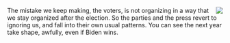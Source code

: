 <img src="http://scripting.com/images/2020/03/24/mirror.png" border="0" align="right">The mistake we keep making, the voters, is not organizing in a way that we stay organized after the election. So the parties and the press revert to ignoring us, and fall into their own usual patterns. You can see the next year take shape, awfully, even if Biden wins.
